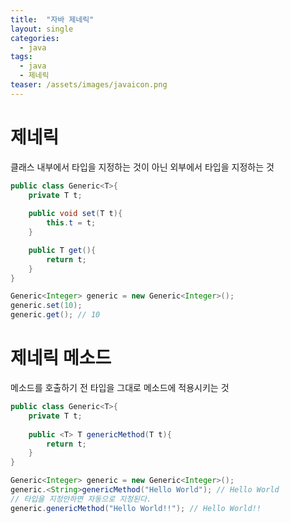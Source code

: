 ```yaml
---
title:  "자바 제네릭"
layout: single
categories:
  - java
tags:
  - java
  - 제네릭
teaser: /assets/images/javaicon.png
---
```


# 제네릭
클래스 내부에서 타입을 지정하는 것이 아닌 외부에서 타입을 지정하는 것

```java
public class Generic<T>{
    private T t;
    
    public void set(T t){
        this.t = t;
    }

    public T get(){
        return t;
    }
}

Generic<Integer> generic = new Generic<Integer>();
generic.set(10);
generic.get(); // 10
```

# 제네릭 메소드
메소드를 호출하기 전 타입을 그대로 메소드에 적용시키는 것

```java
public class Generic<T>{
    private T t;
    
    public <T> T genericMethod(T t){
        return t;
    }
}

Generic<Integer> generic = new Generic<Integer>();
generic.<String>genericMethod("Hello World"); // Hello World
// 타입을 지정안하면 자동으로 지정된다.
generic.genericMethod("Hello World!!"); // Hello World!! 
```


